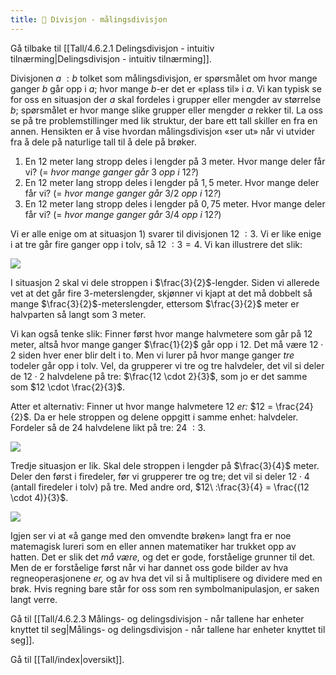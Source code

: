 ```yaml
---
title: 📄 Divisjon - målingsdivisjon
---
```

Gå tilbake til [[Tall/4.6.2.1 Delingsdivisjon - intuitiv tilnærming|Delingsdivisjon - intuitiv tilnærming]].


Divisjonen $a\ :b$ tolket som målingsdivisjon, er spørsmålet om hvor mange ganger $b$ går opp i $a$; hvor mange $b$-er det er «plass til» i $a$. Vi kan typisk se for oss en situasjon der $a$ skal fordeles i grupper eller mengder av størrelse $b$; spørsmålet er hvor mange slike grupper eller mengder $a$ rekker til. La oss se på tre problemstillinger med lik struktur, der bare ett tall skiller en fra en annen. Hensikten er å vise hvordan målingsdivisjon «ser ut» når vi utvider fra å dele på naturlige tall til å dele på brøker.

1. En $12$ meter lang stropp deles i lengder på $3$ meter. Hvor mange deler får vi? (= *hvor mange ganger går* $3$ *opp i* $12$*?*)
2. En $12$ meter lang stropp deles i lengder på $1,5$ meter. Hvor mange deler får vi? (= *hvor mange ganger går* $3/2$ *opp i* $12$*?*)
3. En $12$ meter lang stropp deles i lengder på $0,75$ meter. Hvor    mange deler får vi? (= *hvor mange ganger går* $3/4$ *opp i* $12$*?*)

Vi er alle enige om at situasjon 1) svarer til divisjonen $12\ :3$. Vi er like enige i at tre går fire ganger opp i tolv, så $12\ :3 = 4$. Vi kan illustrere det slik:

![](Files/media/image54.png)


I situasjon 2 skal vi dele stroppen i $\frac{3}{2}$-lengder. Siden vi allerede vet at det går fire $3$-meterslengder, skjønner vi kjapt at det må dobbelt så mange $\frac{3}{2}$-meterslengder, ettersom $\frac{3}{2}$ meter er halvparten så langt som $3$ meter.

Vi kan også tenke slik: Finner først hvor mange halvmetere som går på $12$ meter, altså hvor mange ganger $\frac{1}{2}$ går opp i $12$. Det må være $12 \cdot 2$ siden hver ener blir delt i to. Men vi lurer på hvor mange ganger *tre* todeler går opp i tolv. Vel, da grupperer vi tre og tre halvdeler, det vil si deler de $12 \cdot 2$ halvdelene på tre: $\frac{12 \cdot 2}{3}$, som jo er det samme som $12 \cdot \frac{2}{3}$.

Atter et alternativ: Finner ut hvor mange halvmetere $12$ *er:* $12 = \frac{24}{2}$. Da er hele stroppen og delene oppgitt i samme enhet: halvdeler. Fordeler så de $24$ halvdelene likt på tre: $24\ :3$.

![](Files/media/image55.png)


Tredje situasjon er lik. Skal dele stroppen i lengder på $\frac{3}{4}$ meter. Deler den først i firedeler, før vi grupperer tre og tre; det vil si deler $12 \cdot 4$ (antall firedeler i tolv) på tre. Med andre ord, $12\ :\frac{3}{4} = \frac{(12 \cdot 4)}{3}$.

![](Files/media/image56.png)


Igjen ser vi at «å gange med den omvendte brøken» langt fra er noe matemagisk lureri som en eller annen matematiker har trukket opp av hatten. Det er slik det *må være,* og det er gode, forståelige grunner til det. Men de er forståelige først når vi har dannet oss gode bilder av hva regneoperasjonene *er,* og av hva det vil si å multiplisere og dividere med en brøk. Hvis regning bare står for oss som ren symbolmanipulasjon, er saken langt verre.


Gå til [[Tall/4.6.2.3 Målings- og delingsdivisjon - når tallene har enheter knyttet til seg|Målings- og delingsdivisjon - når tallene har enheter knyttet til seg]].

Gå til [[Tall/index|oversikt]].
